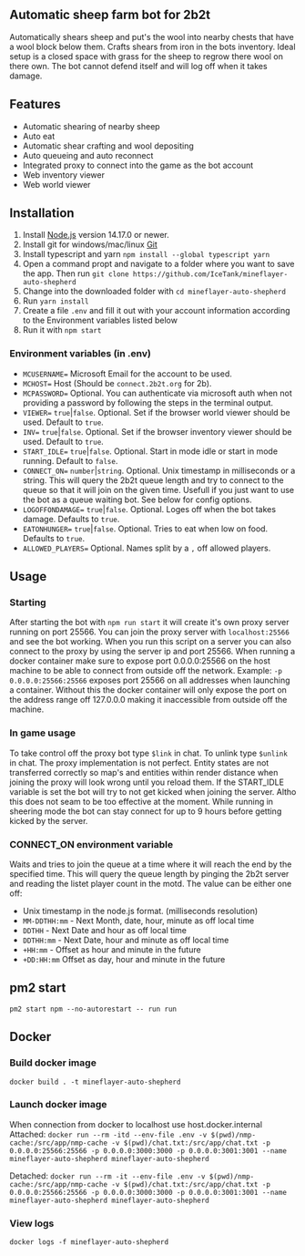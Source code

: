 ## Automatic sheep farm bot for 2b2t

Automatically shears sheep and put's the wool into nearby chests that have a wool block below them. Crafts shears from iron in the bots inventory.
Ideal setup is a closed space with grass for the sheep to regrow there wool on there own. The bot cannot defend itself and will log off when it takes damage.

## Features

- Automatic shearing of nearby sheep
- Auto eat
- Automatic shear crafting and wool depositing
- Auto queueing and auto reconnect
- Integrated proxy to connect into the game as the bot account
- Web inventory viewer
- Web world viewer

## Installation

1. Install [Node.js](https://nodejs.org) version 14.17.0 or newer.
2. Install git for windows/mac/linux [Git](https://git-scm.com/downloads)
3. Install typescript and yarn `npm install --global typescript yarn`
4. Open a command propt and navigate to a folder where you want to save the app. Then run `git clone https://github.com/IceTank/mineflayer-auto-shepherd`
5. Change into the downloaded folder with `cd mineflayer-auto-shepherd`
6. Run `yarn install`
7. Create a file `.env` and fill it out with your account information according to the Environment variables listed below
8. Run it with `npm start`

### Environment variables (in .env)

- `MCUSERNAME=` Microsoft Email for the account to be used.
- `MCHOST=` Host (Should be `connect.2b2t.org` for 2b).
- `MCPASSWORD=` Optional. You can authenticate via microsoft auth when not providing a password by following the steps in the terminal output.
- `VIEWER=` `true`|`false`. Optional. Set if the browser world viewer should be used. Default to `true`.
- `INV=` `true`|`false`. Optional. Set if the browser inventory viewer should be used. Default to `true`.
- `START_IDLE=` `true`|`false`. Optional. Start in mode idle or start in mode running. Default to `false`.
- `CONNECT_ON=` `number`|`string`. Optional. Unix timestamp in milliseconds or a string. This will query the 2b2t queue length and try to connect to the queue so that it will join on the given time. Usefull if you just want to use the bot as a queue waiting bot. See below for config options.
- `LOGOFFONDAMAGE=` `true`|`false`. Optional. Loges off when the bot takes damage. Defaults to `true`.
- `EATONHUNGER=` `true`|`false`. Optional. Tries to eat when low on food. Defaults to `true`.
- `ALLOWED_PLAYERS=` Optional. Names split by a `,` off allowed players.

## Usage

### Starting

After starting the bot with `npm run start` it will create it's own proxy server running on port 25566. You can join the proxy server with `localhost:25566` and see the bot working.
When you run this script on a server you can also connect to the proxy by using the server ip and port 25566. When running a docker container make sure to expose port 0.0.0.0:25566 on the host machine to be able to connect from outside off the network. Example: `-p 0.0.0.0:25566:25566` exposes port 25566 on all addresses when launching a container. Without this the docker container will only expose the port on the address range off 127.0.0.0 making it inaccessible from outside off the machine.

### In game usage

To take control off the proxy bot type `$link` in chat. To unlink type `$unlink` in chat.
The proxy implementation is not perfect. Entity states are not transferred correctly so map's and entities within render distance when joining the proxy will look wrong until you reload them.
If the START_IDLE variable is set the bot will try to not get kicked when joining the server. Altho this does not seam to be too effective at the moment. While running in sheering mode the bot can stay connect for up to 9 hours before getting kicked by the server.

### CONNECT_ON environment variable

Waits and tries to join the queue at a time where it will reach the end by the specified time. This will query the queue length by pinging the 2b2t server and reading the listet player count in the motd. The value can be either one off:

- Unix timestamp in the node.js format. (milliseconds resolution)
- `MM-DDTHH:mm` - Next Month, date, hour, minute as off local time
- `DDTHH` - Next Date and hour as off local time
- `DDTHH:mm` - Next Date, hour and minute as off local time
- `+HH:mm` - Offset as hour and minute in the future
- `+DD:HH:mm` Offset as day, hour and minute in the future

## pm2 start

`pm2 start npm --no-autorestart -- run run`

## Docker

### Build docker image

`docker build . -t mineflayer-auto-shepherd`

### Launch docker image

When connection from docker to localhost use host.docker.internal
Attached:
`docker run --rm -itd --env-file .env -v $(pwd)/nmp-cache:/src/app/nmp-cache -v $(pwd)/chat.txt:/src/app/chat.txt -p 0.0.0.0:25566:25566 -p 0.0.0.0:3000:3000 -p 0.0.0.0:3001:3001 --name mineflayer-auto-shepherd mineflayer-auto-shepherd`

Detached:
`docker run --rm -it --env-file .env -v $(pwd)/nmp-cache:/src/app/nmp-cache -v $(pwd)/chat.txt:/src/app/chat.txt -p 0.0.0.0:25566:25566 -p 0.0.0.0:3000:3000 -p 0.0.0.0:3001:3001 --name mineflayer-auto-shepherd mineflayer-auto-shepherd`

### View logs

`docker logs -f mineflayer-auto-shepherd`
